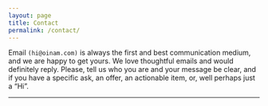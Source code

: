 ```yaml
---
layout: page
title: Contact
permalink: /contact/
---
```


Email `(hi@oinam.com)` is always the first and best communication medium, and we are happy to get yours. We love thoughtful emails and would definitely reply. Please, tell us who you are and your message be clear, and if you have a specific ask, an offer, an actionable item, or, well perhaps just a “Hi”.

---

<iframe data-tally-src="https://tally.so/embed/me5vdx?alignLeft=1&hideTitle=1&transparentBackground=1&dynamicHeight=1" loading="lazy" width="100%" height="600" frameborder="0" marginheight="0" marginwidth="0" title="Contact"></iframe><script>var d=document,w="https://tally.so/widgets/embed.js",v=function(){"undefined"!=typeof Tally?Tally.loadEmbeds():d.querySelectorAll("iframe[data-tally-src]:not([src])").forEach((function(e){e.src=e.dataset.tallySrc}))};if(d.querySelector('script[src="'+w+'"]'))v();else{var s=d.createElement("script");s.src=w,s.onload=v,s.onerror=v,d.body.appendChild(s);}</script>